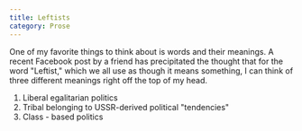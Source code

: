 ```yaml
---
title: Leftists
category: Prose
---
```


One of my favorite things to think about is words and their meanings. A recent Facebook post by a friend has precipitated the thought that for the word "Leftist," which we all use as though it means something, I can think of three different meanings right off the top of my head.

1. Liberal egalitarian politics
2. Tribal belonging to USSR-derived political "tendencies"
3. Class - based politics
